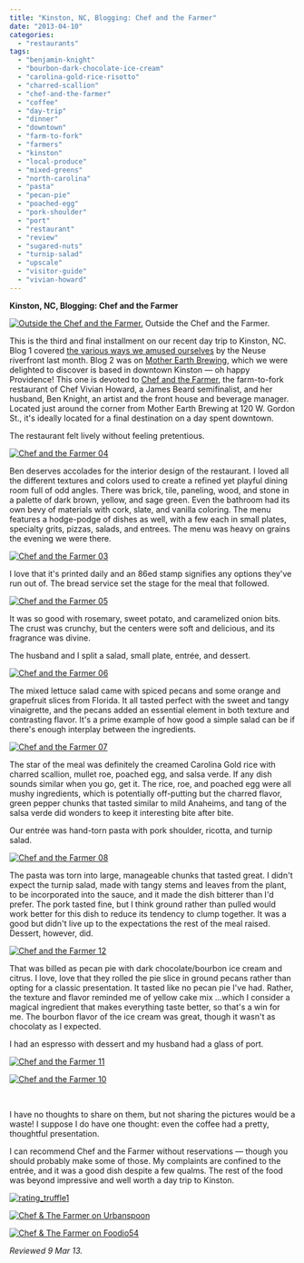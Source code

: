 ```yaml
---
title: "Kinston, NC, Blogging: Chef and the Farmer"
date: "2013-04-10"
categories:
  - "restaurants"
tags:
  - "benjamin-knight"
  - "bourbon-dark-chocolate-ice-cream"
  - "carolina-gold-rice-risotto"
  - "charred-scallion"
  - "chef-and-the-farmer"
  - "coffee"
  - "day-trip"
  - "dinner"
  - "downtown"
  - "farm-to-fork"
  - "farmers"
  - "kinston"
  - "local-produce"
  - "mixed-greens"
  - "north-carolina"
  - "pasta"
  - "pecan-pie"
  - "poached-egg"
  - "pork-shoulder"
  - "port"
  - "restaurant"
  - "review"
  - "sugared-nuts"
  - "turnip-salad"
  - "upscale"
  - "visitor-guide"
  - "vivian-howard"
---
```


**Kinston, NC, Blogging: Chef and the Farmer**




<div class="caption">

[![Outside the Chef and the Farmer.](http://s3.amazonaws.com/thegourmez-wpmedia/2013/04/Chef-and-the-Farmer-02.jpg)](http://www.thegourmez.com/2013/04/kinston-nc-blogging-chef-and-the-farmer/chef-and-the-farmer-02/) Outside the Chef and the Farmer.</div>


This is the third and final installment on our recent day trip to Kinston, NC. Blog 1 covered [the various ways we amused ourselves](http://www.thegourmez.com/?p=6071) by the Neuse riverfront last month. Blog 2 was on [Mother Earth Brewing,](http://www.thegourmez.com/2013/04/mother-earth-brewing/) which we were delighted to discover is based in downtown Kinston — oh happy Providence! This one is devoted to [Chef and the Farmer](http://chefandthefarmer.com/), the farm-to-fork restaurant of Chef Vivian Howard, a James Beard semifinalist, and her husband, Ben Knight, an artist and the front house and beverage manager. Located just around the corner from Mother Earth Brewing at 120 W. Gordon St., it's ideally located for a final destination on a day spent downtown.

The restaurant felt lively without feeling pretentious.

[![Chef and the Farmer 04](http://s3.amazonaws.com/thegourmez-wpmedia/2013/04/Chef-and-the-Farmer-04.jpg)](http://www.thegourmez.com/2013/04/kinston-nc-blogging-chef-and-the-farmer/chef-and-the-farmer-04/)

Ben deserves accolades for the interior design of the restaurant. I loved all the different textures and colors used to create a refined yet playful dining room full of odd angles. There was brick, tile, paneling, wood, and stone in a palette of dark brown, yellow, and sage green. Even the bathroom had its own bevy of materials with cork, slate, and vanilla coloring. The menu features a hodge-podge of dishes as well, with a few each in small plates, specialty grits, pizzas, salads, and entrees. The menu was heavy on grains the evening we were there.

[![Chef and the Farmer 03](http://s3.amazonaws.com/thegourmez-wpmedia/2013/04/Chef-and-the-Farmer-03.jpg)](http://www.thegourmez.com/2013/04/kinston-nc-blogging-chef-and-the-farmer/chef-and-the-farmer-03/)

I love that it's printed daily and an 86ed stamp signifies any options they've run out of. The bread service set the stage for the meal that followed.

[![Chef and the Farmer 05](http://s3.amazonaws.com/thegourmez-wpmedia/2013/04/Chef-and-the-Farmer-05.jpg)](http://www.thegourmez.com/2013/04/kinston-nc-blogging-chef-and-the-farmer/chef-and-the-farmer-05/)

It was so good with rosemary, sweet potato, and caramelized onion bits. The crust was crunchy, but the centers were soft and delicious, and its fragrance was divine.

The husband and I split a salad, small plate, entrée, and dessert.

[![Chef and the Farmer 06](http://s3.amazonaws.com/thegourmez-wpmedia/2013/04/Chef-and-the-Farmer-06.jpg)](http://www.thegourmez.com/2013/04/kinston-nc-blogging-chef-and-the-farmer/chef-and-the-farmer-06/)

The mixed lettuce salad came with spiced pecans and some orange and grapefruit slices from Florida. It all tasted perfect with the sweet and tangy vinaigrette, and the pecans added an essential element in both texture and contrasting flavor. It's a prime example of how good a simple salad can be if there's enough interplay between the ingredients.

[![Chef and the Farmer 07](http://s3.amazonaws.com/thegourmez-wpmedia/2013/04/Chef-and-the-Farmer-07.jpg)](http://www.thegourmez.com/2013/04/kinston-nc-blogging-chef-and-the-farmer/chef-and-the-farmer-07/)

The star of the meal was definitely the creamed Carolina Gold rice with charred scallion, mullet roe, poached egg, and salsa verde. If any dish sounds similar when you go, get it. The rice, roe, and poached egg were all mushy ingredients, which is potentially off-putting but the charred flavor, green pepper chunks that tasted similar to mild Anaheims, and tang of the salsa verde did wonders to keep it interesting bite after bite.

Our entrée was hand-torn pasta with pork shoulder, ricotta, and turnip salad.

[![Chef and the Farmer 08](http://s3.amazonaws.com/thegourmez-wpmedia/2013/04/Chef-and-the-Farmer-08.jpg)](http://www.thegourmez.com/2013/04/kinston-nc-blogging-chef-and-the-farmer/chef-and-the-farmer-08/)

The pasta was torn into large, manageable chunks that tasted great. I didn't expect the turnip salad, made with tangy stems and leaves from the plant, to be incorporated into the sauce, and it made the dish bitterer than I'd prefer. The pork tasted fine, but I think ground rather than pulled would work better for this dish to reduce its tendency to clump together. It was a good but didn't live up to the expectations the rest of the meal raised. Dessert, however, did.

[![Chef and the Farmer 12](http://s3.amazonaws.com/thegourmez-wpmedia/2013/04/Chef-and-the-Farmer-12.jpg)](http://www.thegourmez.com/2013/04/kinston-nc-blogging-chef-and-the-farmer/chef-and-the-farmer-12/)

That was billed as pecan pie with dark chocolate/bourbon ice cream and citrus. I love, love that they rolled the pie slice in ground pecans rather than opting for a classic presentation. It tasted like no pecan pie I've had. Rather, the texture and flavor reminded me of yellow cake mix …which I consider a magical ingredient that makes everything taste better, so that's a win for me. The bourbon flavor of the ice cream was great, though it wasn't as chocolaty as I expected.

I had an espresso with dessert and my husband had a glass of port.

[![Chef and the Farmer 11](http://s3.amazonaws.com/thegourmez-wpmedia/2013/04/Chef-and-the-Farmer-11.jpg)](http://www.thegourmez.com/2013/04/kinston-nc-blogging-chef-and-the-farmer/chef-and-the-farmer-11/)

[![Chef and the Farmer 10](http://s3.amazonaws.com/thegourmez-wpmedia/2013/04/Chef-and-the-Farmer-10.jpg)](http://www.thegourmez.com/2013/04/kinston-nc-blogging-chef-and-the-farmer/chef-and-the-farmer-10/)

 

I have no thoughts to share on them, but not sharing the pictures would be a waste! I suppose I do have one thought: even the coffee had a pretty, thoughtful presentation.

I can recommend Chef and the Farmer without reservations — though you should probably make some of those. My complaints are confined to the entrée, and it was a good dish despite a few qualms. The rest of the food was beyond impressive and well worth a day trip to Kinston.

[![rating_truffle1](http://s3.amazonaws.com/thegourmez-wpmedia/2009/02/rating_truffle1.gif)](http://www.thegourmez.com/2009/02/silk-hope-winery-nc-traminette-2007/rating_truffle1/)

[![Chef & The Farmer on Urbanspoon](http://www.urbanspoon.com/b/link/947365/minilink.gif)](http://www.urbanspoon.com/r/157/947365/restaurant/Greenville/Chef-The-Farmer-Kinston)

[![Chef & The Farmer on Foodio54](http://foodio54.com/images/badge-1-b39cb.jpg)](http://foodio54.com/restaurant/Kinston-NC/b39cb/Chef-amp-The-Farmer)

_Reviewed 9 Mar 13._
